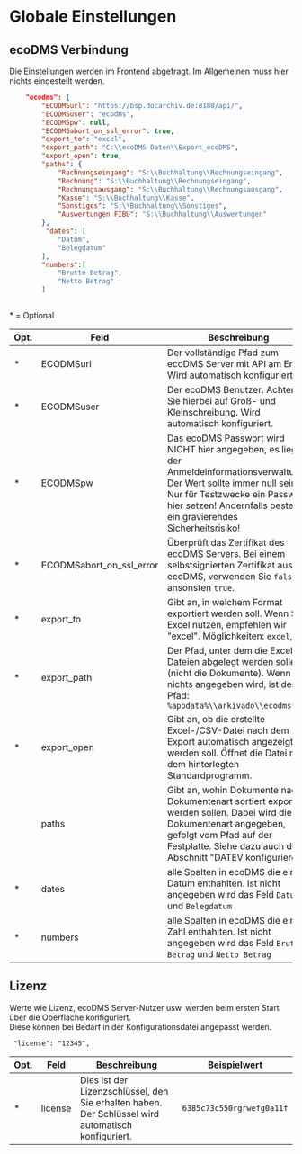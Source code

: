 # Globale Einstellungen


## ecoDMS Verbindung 
Die Einstellungen werden im Frontend abgefragt. Im Allgemeinen muss hier nichts eingestellt werden.
 
``` JSON title="ecoDMS Verbindungseinstellungen"
    "ecodms": {
        "ECODMSurl": "https://bsp.docarchiv.de:8180/api/",
        "ECODMSuser": "ecodms",
        "ECODMSpw": null,
        "ECODMSabort_on_ssl_error": true,
        "export_to": "excel",
        "export_path": "C:\\ecoDMS Daten\\Export_ecoDMS",
        "export_open": true,
        "paths": {
            "Rechnungseingang": "S:\\Buchhaltung\\Rechnungseingang",
            "Rechnung": "S:\\Buchhaltung\\Rechnungseingang",
            "Rechnungsausgang": "S:\\Buchhaltung\\Rechnungsausgang",
            "Kasse": "S:\\Buchhaltung\\Kasse",
            "Sonstiges": "S:\\Buchhaltung\\Sonstiges",
            "Auswertungen FIBU": "S:\\Buchhaltung\\Auswertungen"
        },
         "dates": [
            "Datum",
            "Belegdatum"
        ],
        "numbers":[
            "Brutto Betrag",
            "Netto Betrag"
        ]
     
```

\* = Optional

| Opt. | Feld                     | Beschreibung                                                                                                                                                                                                                        | Beispielwert                                                                                                                               |
| ---- | ------------------------ | ----------------------------------------------------------------------------------------------------------------------------------------------------------------------------------------------------------------------------------- | ------------------------------------------------------------------------------------------------------------------------------------------ |
| *    | ECODMSurl                | Der vollständige Pfad zum ecoDMS Server mit API am Ende. Wird automatisch konfiguriert.                                                                                                                                             | ```https://beispiel.docarchiv.de:8180/api/```                                                                                              |
| *    | ECODMSuser               | Der ecoDMS Benutzer. Achten Sie hierbei auf Groß- und Kleinschreibung. Wird automatisch konfiguriert.                                                                                                                               | ```ecodms```                                                                                                                               |
| *    | ECODMSpw                 | Das ecoDMS Passwort wird NICHT hier angegeben, es liegt in der Anmeldeinformationsverwaltung. Der Wert sollte immer null sein. Nur für Testzwecke ein Passwort hier setzen! Andernfalls besteht ein gravierendes Sicherheitsrisiko! | ```null```                                                                                                                                 |
| *    | ECODMSabort_on_ssl_error | Überprüft das Zertifikat des ecoDMS Servers. Bei einem selbstsignierten Zertifikat aus ecoDMS, verwenden Sie ```false```, ansonsten ```true```.                                                                                     | ```true```                                                                                                                                 |
| *    | export_to                | Gibt an, in welchem Format exportiert werden soll. Wenn Sie Excel nutzen, empfehlen wir "excel". Möglichkeiten: ```excel```, ```csv```                                                                                              |
| *    | export_path              | Der Pfad, unter dem die Excel-Dateien abgelegt werden sollen (nicht die Dokumente). Wenn nichts angegeben wird, ist der Pfad: ```%appdata%\\arkivado\\ecodmstool```                                                                 | ```C:\\ecoDMS Daten\\Export_ecoDMS```                                                                                                      |
| *    | export_open              | Gibt an, ob die erstellte Excel-/CSV-Datei nach dem Export automatisch angezeigt werden soll. Öffnet die Datei mit dem hinterlegten Standardprogramm.                                                                               | ```true```                                                                                                                                 |
|      | paths                    | Gibt an, wohin Dokumente nach Dokumentenart sortiert exportiert werden sollen. Dabei wird die Dokumentenart angegeben, gefolgt vom Pfad auf der Festplatte. Siehe dazu auch den Abschnitt "DATEV konfigurieren".                    | ```{"Rechnungseingang": "C:\\Datev\\Belegtransfer\\Rechnungseingang", "Rechnungsausgang": "C:\\Datev\\Belegtransfer\\Rechnungsausgang"}``` |
| *    | dates                    | alle Spalten in ecoDMS die ein Datum enthahlten. Ist nicht angegeben wird das Feld ```Datum``` und ```Belegdatum```                                                                                                                 |                                                                                                                                            |
| *    | numbers                  | alle Spalten in ecoDMS die eine Zahl enthahlten. Ist nicht angegeben wird das Feld ```Brutto Betrag``` und ```Netto Betrag```                                                                                                       |                                                                                                                                            |


## Lizenz
Werte wie Lizenz, ecoDMS Server-Nutzer usw. werden beim ersten Start über die Oberfläche konfiguriert.   
Diese können bei Bedarf in der Konfigurationsdatei angepasst werden.

``` title="Lizenzeintrag:"
 "license": "12345",
```

| Opt. | Feld    | Beschreibung                                                                                       | Beispielwert                  |
| ---- | ------- | -------------------------------------------------------------------------------------------------- | ----------------------------- |
| *    | license | Dies ist der Lizenzschlüssel, den Sie erhalten haben. Der Schlüssel wird automatisch konfiguriert. | ```6385c73c550rgrwefg0a11f``` |
